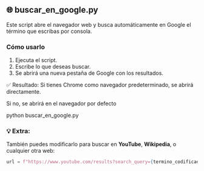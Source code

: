 ## 🌐 buscar_en_google.py

Este script abre el navegador web y busca automáticamente en Google el término que escribas por consola.

### Cómo usarlo

1. Ejecuta el script.
2. Escribe lo que deseas buscar.
3. Se abrirá una nueva pestaña de Google con los resultados.

✅ Resultado:
Si tienes Chrome como navegador predeterminado, se abrirá directamente.

Si no, se abrirá en el navegador por defecto 


python buscar_en_google.py


### 💡 Extra:
También puedes modificarlo para buscar en **YouTube**, **Wikipedia**, o cualquier otra web:

```python
url = f"https://www.youtube.com/results?search_query={termino_codificado}"
